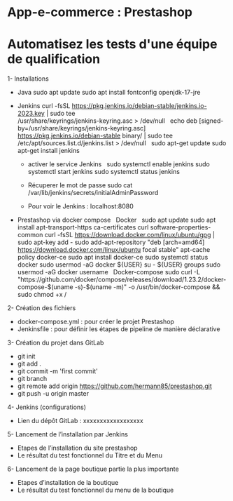 # App-e-commerce : Prestashop

# Automatisez les tests d'une équipe de qualification

1- Installations
- Java
  sudo apt update
  sudo apt install fontconfig openjdk-17-jre

- Jenkins
  curl -fsSL https://pkg.jenkins.io/debian-stable/jenkins.io-2023.key | sudo tee \
    /usr/share/keyrings/jenkins-keyring.asc > /dev/null
 
  echo deb [signed-by=/usr/share/keyrings/jenkins-keyring.asc] \
    https://pkg.jenkins.io/debian-stable binary/ | sudo tee \
    /etc/apt/sources.list.d/jenkins.list > /dev/null
 
   sudo apt-get update
   sudo apt-get install jenkins
  
  * activer le service Jenkins
 
    sudo systemctl enable jenkins
    sudo systemctl start jenkins
    sudo systemctl status jenkins
 
  * Récuperer le mot de passe
    sudo cat /var/lib/jenkins/secrets/initialAdminPassword

  * Pour voir le Jenkins : localhost:8080

- Prestashop via docker compose
 
Docker
 
sudo apt update
sudo apt install apt-transport-https ca-certificates curl software-properties-common
curl -fsSL https://download.docker.com/linux/ubuntu/gpg | sudo apt-key add -
sudo add-apt-repository "deb [arch=amd64] https://download.docker.com/linux/ubuntu focal stable"
apt-cache policy docker-ce
sudo apt install docker-ce
sudo systemctl status docker
sudo usermod -aG docker ${USER}
su - ${USER}
groups
sudo usermod -aG docker username
 
Docker-compose
sudo curl -L "https://github.com/docker/compose/releases/download/1.23.2/docker-compose-$(uname -s)-$(uname -m)" -o /usr/bin/docker-compose && sudo chmod +x /

2- Création des fichiers 

- docker-compose.yml : pour créer le projet Prestashop
- Jenkinsfile : pour définir les étapes de pipeline de manière déclarative

3- Création du projet dans GitLab

- git init
- git add .
- git commit -m 'first commit'
- git branch
- git remote add origin https://github.com/hermann85/prestashop.git
- git push -u origin master

4- Jenkins (configurations)

- Lien du dépôt GitLab : xxxxxxxxxxxxxxxxxx

5- Lancement de l’installation par Jenkins 
  * Etapes de l’installation du site prestashop
  * Le résultat du test fonctionnel du Titre et du Menu 

6- Lancement de la page boutique partie la plus importante 
  * Etapes d’installation de la boutique 
  * Le résultat du test fonctionnel du menu de la boutique






